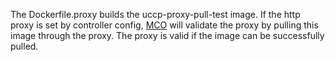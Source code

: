 The Dockerfile.proxy builds the uccp-proxy-pull-test image.  If the http proxy is set by controller config,  [MCO](https://github.com/uccps-samples/machine-config-operator) will validate the proxy by pulling this image through the proxy.  The proxy is valid if the image can be successfully pulled.
